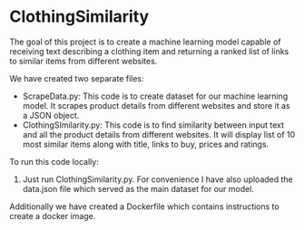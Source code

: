 # ClothingSimilarity
The goal of this project is to create a machine learning model capable of receiving text describing a clothing item and returning a ranked list of links to similar items from different websites.

We have created two separate files:
- ScrapeData.py: This code is to create dataset for our machine learning model. It scrapes product details from different websites and store it as a JSON object.
- ClothingSImilarity.py: This code is to find similarity between input text and all the product details from different websites. It will display list of 10 most similar items along with title, links to buy, prices and ratings.

To run this code locally:
1. Just run ClothingSimilarity.py. For convenience I have also uploaded the data.json file which served as the main dataset for our model.

Additionally we have created a Dockerfile which contains instructions to create a docker image.
